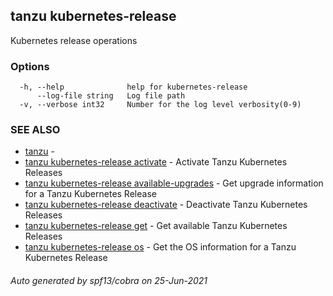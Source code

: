 ## tanzu kubernetes-release

Kubernetes release operations

### Options

```
  -h, --help              help for kubernetes-release
      --log-file string   Log file path
  -v, --verbose int32     Number for the log level verbosity(0-9)
```

### SEE ALSO

* [tanzu](tanzu.md)	 - 
* [tanzu kubernetes-release activate](tanzu_kubernetes-release_activate.md)	 - Activate Tanzu Kubernetes Releases
* [tanzu kubernetes-release available-upgrades](tanzu_kubernetes-release_available-upgrades.md)	 - Get upgrade information for a Tanzu Kubernetes Release
* [tanzu kubernetes-release deactivate](tanzu_kubernetes-release_deactivate.md)	 - Deactivate Tanzu Kubernetes Releases
* [tanzu kubernetes-release get](tanzu_kubernetes-release_get.md)	 - Get available Tanzu Kubernetes Releases
* [tanzu kubernetes-release os](tanzu_kubernetes-release_os.md)	 - Get the OS information for a Tanzu Kubernetes Release

###### Auto generated by spf13/cobra on 25-Jun-2021
